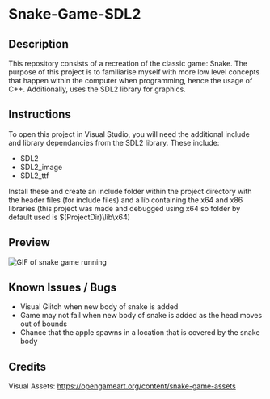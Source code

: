 # Snake-Game-SDL2

## Description

This repository consists of a recreation of the classic game: Snake. The purpose of this project is to familiarise myself with more low level concepts that happen within the computer when programming, hence the usage of C++. Additionally, uses the SDL2 library for graphics.

## Instructions

To open this project in Visual Studio, you will need the additional include and library dependancies from the SDL2 library. These include:

- SDL2
- SDL2_image
- SDL2_ttf

Install these and create an include folder within the project directory with the header files (for include files) and a lib containing the x64 and x86 libraries (this project was made and debugged using x64 so folder by default used is $(ProjectDir)\lib\x64)

## Preview

![GIF of snake game running](snake-game-preview.gif)

## Known Issues / Bugs

- Visual Glitch when new body of snake is added
- Game may not fail when new body of snake is added as the head moves out of bounds
- Chance that the apple spawns in a location that is covered by the snake body

## Credits

Visual Assets: https://opengameart.org/content/snake-game-assets
